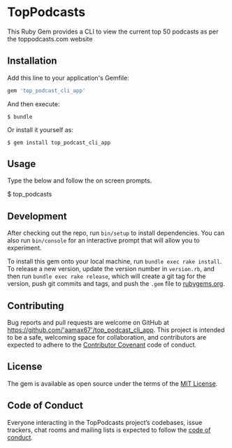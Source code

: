 # TopPodcasts

This Ruby Gem provides a CLI to view the current top 50 podcasts as per the toppodcasts.com website

## Installation

Add this line to your application's Gemfile:

```ruby
gem 'top_podcast_cli_app'
```

And then execute:

    $ bundle

Or install it yourself as:

    $ gem install top_podcast_cli_app

## Usage

Type the below and follow the on screen prompts.

  $ top_podcasts

## Development

After checking out the repo, run `bin/setup` to install dependencies. You can also run `bin/console` for an interactive prompt that will allow you to experiment.

To install this gem onto your local machine, run `bundle exec rake install`. To release a new version, update the version number in `version.rb`, and then run `bundle exec rake release`, which will create a git tag for the version, push git commits and tags, and push the `.gem` file to [rubygems.org](https://rubygems.org).

## Contributing

Bug reports and pull requests are welcome on GitHub at https://github.com/'aamax67'/top_podcast_cli_app. This project is intended to be a safe, welcoming space for collaboration, and contributors are expected to adhere to the [Contributor Covenant](http://contributor-covenant.org) code of conduct.

## License

The gem is available as open source under the terms of the [MIT License](https://opensource.org/licenses/MIT).

## Code of Conduct

Everyone interacting in the TopPodcasts project’s codebases, issue trackers, chat rooms and mailing lists is expected to follow the [code of conduct](https://github.com/'aamax67'/top_podcasts/blob/master/CODE_OF_CONDUCT.md).
